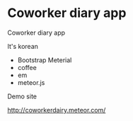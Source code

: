 Coworker diary app
================

Coworker diary app

It's korean

- Bootstrap Meterial
- coffee
- em
- meteor.js

Demo site

http://coworkerdairy.meteor.com/

